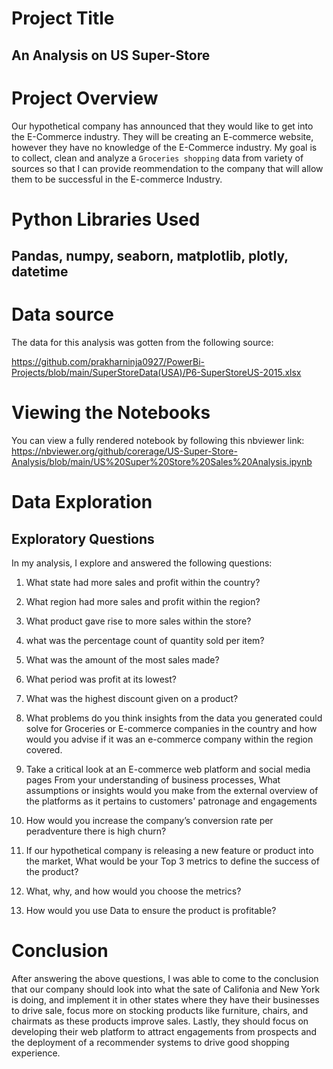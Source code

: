 # Project Title
## An Analysis on US Super-Store

# Project Overview
Our hypothetical company has announced that they would like to get into the E-Commerce industry. They will be creating an E-commerce website, however they have no knowledge of the E-Commerce industry. My goal is to collect, clean and analyze a `Groceries shopping` data from variety of sources so that I can provide reommendation to the company that will allow them to be successful in the E-commerce Industry.

# Python Libraries Used

## Pandas, numpy, seaborn, matplotlib, plotly, datetime

# Data source
The data for this analysis was gotten from the following source:

https://github.com/prakharninja0927/PowerBi-Projects/blob/main/SuperStoreData(USA)/P6-SuperStoreUS-2015.xlsx

# Viewing the Notebooks
You can view a fully rendered notebook by following this nbviewer link:
https://nbviewer.org/github/corerage/US-Super-Store-Analysis/blob/main/US%20Super%20Store%20Sales%20Analysis.ipynb

# Data Exploration


## Exploratory Questions

In my analysis, I explore and answered the following questions:

1. What state had more sales and profit within the country?

2. What region had more sales and profit within the region?

3. What product gave rise to more sales within the store?

4. what was the percentage count of quantity sold per item?

5. What was the amount of the most sales made?

6. What period was profit at its lowest?

7. What was the highest discount given on a product?

8. What problems do you think insights from the data you generated could solve for Groceries or E-commerce companies in the country and how would you advise if it was an e-commerce company within the region covered.

9. Take a critical look at an E-commerce web platform and social media pages
From your understanding of business processes, What assumptions or insights would you make from the external overview of the platforms as it pertains to customers' patronage and engagements

10. How would you increase the company’s conversion rate per peradventure there is high churn?

11. If our hypothetical company is releasing a new feature or product into the market,
What would be your Top 3 metrics to define the success of the product?

12. What, why, and how would you choose the metrics?

13. How would you use Data to ensure the product is profitable?

# Conclusion

After answering the above questions, I was able to come to the conclusion that our company should look into what the sate of Califonia and New York is doing, and implement it in other states where they have their businesses to drive sale, focus more on stocking products like furniture, chairs, and chairmats as these products improve sales. Lastly, they should focus on developing their web platform to attract engagements from prospects and the deployment of a recommender systems to drive good shopping experience.


